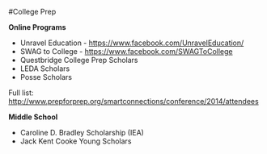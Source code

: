 #College Prep

**Online Programs**

- Unravel Education - https://www.facebook.com/UnravelEducation/
- SWAG to College - https://www.facebook.com/SWAGToCollege
- Questbridge College Prep Scholars
- LEDA Scholars 
- Posse Scholars

Full list: http://www.prepforprep.org/smartconnections/conference/2014/attendees

**Middle School**

- Caroline D. Bradley Scholarship (IEA)
- Jack Kent Cooke Young Scholars

